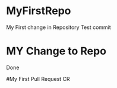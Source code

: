 # MyFirstRepo
My First change in Repository
Test commit

# MY Change to Repo
Done

#My First Pull Request
CR
